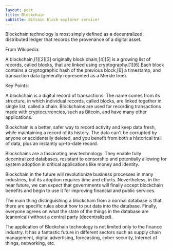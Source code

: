```yaml
---
layout: post
title: Blockchain
subtitle: Bitcoin block explorer service!
---
```


Blockchain technology is most simply defined as a decentralized, distributed ledger that records the provenance of a digital asset.

From Wikipedia:

A blockchain,[1][2][3] originally block chain,[4][5] is a growing list of records, called blocks, that are linked using cryptography.[1][6] Each block contains a cryptographic hash of the previous block,[6] a timestamp, and transaction data (generally represented as a Merkle tree). 

Key Points:

A blockchain is a digital record of transactions. The name comes from its structure, in which individual records, called blocks, are linked together in single list, called a chain. Blockchains are used for recording transactions made with cryptocurrencies, such as Bitcoin, and have many other applications.

Blockchain is a better, safer way to record activity and keep data fresh, while maintaining a record of its history. The data can't be corrupted by anyone or accidentally deleted, and you benefit from both a historical trail of data, plus an instantly up-to-date record.

Blockchains are a fascinating new technology. They enable fully decentralized databases, resistant to censorship and potentially allowing for system adoption in critical applications like money and identity.

Blockchain in the future will revolutionize business processes in many industries, but its adoption requires time and efforts. Nevertheless, in the near future, we can expect that governments will finally accept blockchain benefits and begin to use it for improving financial and public services.

The main thing distinguishing a blockchain from a normal database is that there are specific rules about how to put data into the database. Finally, everyone agrees on what the state of the things in the database are (canonical) without a central party (decentralized).

The application of Blockchain technology is not limited only to the finance industry. It has a fantastic future in different sectors such as supply chain management, digital advertising, forecasting, cyber security, Internet of things, networking, etc.
